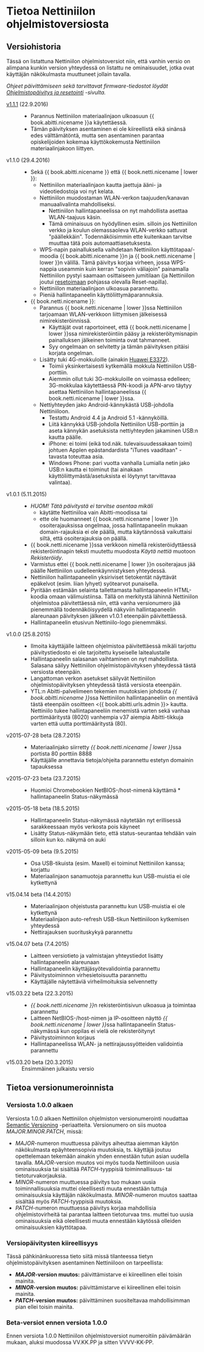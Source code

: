 # Tietoa Nettiniilon ohjelmistoversiosta


<!-- toc -->

## Versiohistoria

Tässä on listattuna Nettiniilon ohjelmistoversiot niin, että vanhin versio on alimpana kunkin version yhteydessä on listattu ne ominaisuudet, jotka ovat käyttäjän näkökulmasta muuttuneet jollain tavalla.

*Ohjeet päivittämiseen sekä tarvittavat firmware-tiedostot löydät [Ohjelmistopäivitys ja resetointi](/yllapitajalle/paivittaminen.html) -sivulta.*

<dl>
<dt><a href="/yllapitajalle/paivittaminen.html">v1.1.1</a> (22.9.2016)</dt>
<dd>
	<ul>
		<li>Parannus Nettiniilon materiaalinjaon ulkoasuun {{ book.abitti.nicename }}a käytettäessä.</li>
		<li>Tämän päivityksen asentaminen ei ole kiireellistä eikä sinänsä edes välttämätöntä, mutta sen asentaminen parantaa opiskelijoiden kokemaa käyttökokemusta Nettiniilon materiaalinjakoon liittyen.</li>
	</ul>
</dd>
<dt>v1.1.0 (29.4.2016)</dt>
<dd>
	<ul>
		<li>Sekä {{ book.abitti.nicename }} että {{ book.netti.nicename | lower }}:
			<ul>
				<li>Nettiniilon materiaalinjaon kautta jaettuja ääni- ja videotiedostoja voi nyt kelata.</li>
				<li>Nettiniilon muodostaman WLAN-verkon taajuuden/kanavan manuaalivalinta mahdolliseksi.
					<ul>
						<li>Nettiniilon hallintapaneelissa on nyt mahdollista asettaa WLAN-taajuus käsin.</li>
						<li>Tämä ominaisuus on hyödyllinen esim. silloin jos Nettiniilon verkko ja koulun olemassaoleva WLAN-verkko sattuvat "päällekkäin". Todennäköisimmin ette kuitenkaan tarvitse muuttaa tätä pois automaattiasetuksesta.</li>
					</ul>
				</li>
				<li>WPS-napin painalluksella vaihdetaan Nettiniilon käyttötapaa/-moodia {{ book.abitti.nicename }}n ja {{ book.netti.nicename | lower }}n välillä. Tämä päivitys korjaa virheen, jossa WPS-nappia useammin kuin kerran "sopivin väliajoin" painamalla Nettiniilon pystyi saamaan osittaiseen jumitilaan (ja Nettiniilon joutui <a href="/yllapitajalle/paivittaminen.html#nettiniilon-resetointi-eli-palauttaminen-tehdasasetuksiin">resetoimaan</a> pohjassa olevalla Reset-napilla).</li>
				<li>Nettiniilon materiaalinjaon ulkoasua parannettu.</li>
				<li>Pieniä hallintapaneelin käyttöliittymäparannuksia.</li>
			</ul>
		</li>
		<li>{{ book.netti.nicename }}:
			<ul>
				<li>Parannus {{ book.netti.nicename | lower }}ssa Nettiniilon tarjoamaan WLAN-verkkoon liittymisen jälkeisessä nimirekisteröinnissä.
					<ul>
						<li>Käyttäjät ovat raportoineet, että {{ book.netti.nicename | lower }}ssa nimirekisteröintiin pääsy ja rekisteröitymisnapin painalluksen jälkeinen toiminta ovat tahmanneet.</li>
						<li>Syy ongelmaan on selvitetty ja tämän päivityksen pitäisi korjata ongelman.</li>
					</ul>
				</li>
				<li>Lisätty tuki 4G-mokkuloille (ainakin <a href="https://www.google.com/search?q=huawei+e3372&amp;tbm=isch">Huawei E3372</a>).
					<ul>
						<li>Toimii yksinkertaisesti kytkemällä mokkula Nettiniilon USB-porttiin.</li>
						<li>Aiemmin ollut tuki 3G-mokkuloille on voimassa edelleen; 3G-mokkulaa käytettäessä PIN-koodi ja APN-arvo täytyy asettaa Nettiniilon hallintapaneelissa {{ book.netti.nicename | lower }}ssa.</li>
					</ul>
				</li>
				<li>Nettiyhteyden jako Android-kännykästä USB-johdolla Nettiniiloon.
					<ul>
						<li>Testattu Android 4.4 ja Android 5.1 -kännyköillä.</li>
						<li>Liitä kännykkä USB-johdolla Nettiniilon USB-porttiin ja aseta kännykän asetuksista nettiyhteyden jakaminen USB:n kautta päälle.</li>
						<li>iPhone: ei toimi (eikä tod.näk. tulevaisuudessakaan toimi) johtuen Applen epästandardista "iTunes vaaditaan" -tavasta toteuttaa asia.</li>
						<li>Windows Phone: pari vuotta vanhalla Lumialla netin jako USB:n kautta ei toiminut (tai ainakaan käyttöliittymästä/asetuksista ei löytynyt tarvittavaa valintaa).</li>
					</ul>
				</li>
			</ul>
		</li>
	</ul>
</dd>
<dt>v1.0.1 (5.11.2015)</dt>
<dd>
	<ul>
		<li><em>HUOM! Tätä päivitystä ei tarvitse asentaa mikäli</em>
			<ul>
				<li>käytätte Nettiniiloa vain Abitti-moodissa tai</li>
				<li>ette ole huomanneet {{ book.netti.nicename | lower }}n osoiterajauksissa ongelmaa, jossa hallintapaneelin mukaan domain-rajauksia ei ole päällä, mutta käytännössä vaikuttaisi siltä, että osoiterajauksia on päällä.</li>
			</ul>
		</li>
		<li>{{ book.netti.nicename }}ssa verkkoon nimellä rekisteröidyttäessä rekisteröintinapin teksti muutettu muodosta <em>Käytä nettiä</em> muotoon <em>Rekisteröidy</em>.</li>
		<li>Varmistus ettei {{ book.netti.nicename | lower }}n osoiterajaus jää päälle Nettiniilon uudelleenkäynnistyksen yhteydessä.</li>
		<li>Nettiniilon hallintapaneelin yksiriviset tietokentät näyttävät epäkelvot (esim. liian lyhyet) syötearvot punaisella.</li>
		<li>Pyritään estämään selainta tallettamasta hallintapaneelin HTML-koodia omaan välimuistiinsa. Tällä on merkitystä lähinnä Nettiniilon ohjelmistoa päivitettäessä niin, että vanha versionumero jää pienemmällä todennäköisyydellä näkyviin hallintapaneelin alareunaan päivityksen jälkeen v1.0.1 eteenpäin päivitettäessä.</li>
		<li>Hallintapaneelin etusivun Nettiniilo-logo pienemmäksi.</li>
	</ul>
</dd>
<dt>v1.0.0 (25.8.2015)</dt>
<dd>
	<ul>
		<li>Ilmoita käyttäjälle laitteen ohjelmistoa päivitettäessä mikäli tarjottu päivitystiedosto ei ole tarjoitettu kyseiselle laitealustalle</li>
		<li>Hallintapaneelin salasanan vaihtaminen on nyt mahdollista. Salasana säilyy Nettiniilon ohjelmistopäivityksen yhteydessä tästä versiosta eteenpäin.</li>
		<li>Langattoman verkon asetukset säilyvät Nettiniilon ohjelmistopäivityksen yhteydessä tästä versiosta eteenpäin.</li>
		<li>YTL:n Abitti-palvelimeen tekemien muutoksien johdosta <em>{{ book.abitti.nicename }}</em>ssa Nettiniilon hallintapaneeliin on mentävä tästä eteenpäin osoitteen <{{ book.abitti.urls.admin }}> kautta. Nettiniilo tukee hallintapaneeliin menemistä varten sekä vanhaa porttimääritystä (8020) vanhempia v37 aiempia Abitti-tikkuja varten että uutta porttimääritystä (80).</li>
	</ul>
</dd>
<dt>v2015-07-28 beta (28.7.2015)</dt>
<dd>
	<ul>
		<li>Materiaalinjako siirretty <em>{{ book.netti.nicename | lower }}</em>ssa portista 80 porttiin 8888</li>
		<li>Käyttäjälle annettavia tietoja/ohjeita parannettu estetyn domainin tapauksessa</li>
	</ul>
</dd>
<dt>v2015-07-23 beta (23.7.2015)</dt>
<dd>
	<ul>
		<li>Huomioi Chromebookien NetBIOS-/host-nimenä käyttämä * hallintapaneelin Status-näkymässä</li>
	</ul>
</dd>
<dt>v2015-05-18 beta (18.5.2015)</dt>
<dd>
	<ul>
		<li>Hallintapaneelin Status-näkymässä näytetään nyt erillisessä sarakkeessaan myös verkosta pois käyneet</li>
		<li>Lisätty Status-näkymään tieto, että status-seurantaa tehdään vain silloin kun ko. näkymä on auki</li>
	</ul>
</dd>
<dt>v2015-05-09 beta (9.5.2015)</dt>
<dd>
	<ul>
		<li>Osa USB-tikuista (esim. Maxell) ei toiminut Nettiniilon kanssa; korjattu</li>
		<li>Materiaalinjaon sanamuotoja parannettu kun USB-muistia ei ole kytkettynä</li>
	</ul>
</dd>
<dt>v15.04.14 beta (14.4.2015)</dt>
<dd>
	<ul>
		<li>Materiaalinjaon ohjeistusta parannettu kun USB-muistia ei ole kytkettynä</li>
		<li>Materiaalinjaon auto-refresh USB-tikun Nettiniiloon kytkemisen yhteydessä</li>
		<li>Nettirajauksen suorituskykyä parannettu</li>
	</ul>
</dd>
<dt>v15.04.07 beta (7.4.2015)</dt>
<dd>
	<ul>
		<li>Laitteen versiotieto ja valmistajan yhteystiedot lisätty hallintapaneelin alareunaan</li>
		<li>Hallintapaneelin käyttäjäsyötevalidointia parannettu</li>
		<li>Päivitystoiminnon virhesietoisuutta parannettu</li>
		<li>Käyttäjälle näytettäviä virheilmoituksia selvennetty</li>
	</ul>
</dd>
<dt>v15.03.22 beta (22.3.2015)</dt>
<dd>
	<ul>
		<li><em>{{ book.netti.nicename }}</em>n rekisteröintisivun ulkoasua ja toimintaa parannettu</li>
		<li>Laitteen NetBIOS-/host-nimen ja IP-osoitteen näyttö <em>{{ book.netti.nicename | lower }}</em>ssa hallintapaneelin Status-näkymässä kun oppilas ei vielä ole rekisteröitynyt</li>
		<li>Päivitystoiminnon korjaus</li>
		<li>Hallintapaneelissa WLAN- ja nettirajaussyötteiden validointia parannettu</li>
	</ul>
</dd>
<dt>v15.03.20 beta (20.3.2015)</dt>
<dd>Ensimmäinen julkaistu versio</dd>
</dl>

## Tietoa versionumeroinnista

### Versiosta 1.0.0 alkaen

Versiosta 1.0.0 alkaen Nettiniilon ohjelmiston versionumerointi noudattaa [Semantic Versioning](http://semver.org/) -periaatteita. Versionumero on siis muotoa *MAJOR*.*MINOR*.*PATCH*, missä:

- *MAJOR*-numeron muuttuessa päivitys aiheuttaa aiemman käytön näkökulmasta epäyhteensopivia muutoksia, ts. käyttäjä joutuu opettelemaan tekemään ainakin yhden ennestään tutun asian uudella tavalla. *MAJOR*-version muutos voi myös tuoda Nettiniiloon uusia ominaisuuksia tai sisältää *PATCH*-tyyppisiä toiminnallisuus- tai tietoturvakorjauksia.
- *MINOR*-numeron muuttuessa päivitys tuo mukaan uusia toiminnallisuuksia muttei oleellisesti muuta ennestään tuttuja ominaisuuksia käyttäjän näkökulmasta. *MINOR*-numeron muutos saattaa sisältää myös *PATCH*-tyyppisiä muutoksia.
- *PATCH*-numeron muuttuessa päivitys korjaa mahdollisia ohjelmistovirheitä tai parantaa laitteen tietoturvaa tms. muttei tuo uusia ominaisuuksia eikä oleellisesti muuta ennestään käytössä olleiden ominaisuuksien käyttötapaa.


### Versiopäivitysten kiireellisyys

Tässä pähkinänkuoressa tieto siitä missä tilanteessa tietyn ohjelmistopäivityksen asentaminen Nettiniiloon on tarpeellista:

- ***MAJOR*-version muutos:** päivittämistarve ei kiireellinen ellei toisin mainita.
- ***MINOR*-version muutos:** päivittämistarve ei kiireellinen ellei toisin mainita.
- ***PATCH*-version muutos:** päivittäminen suositeltavaa mahdollisimman pian ellei toisin mainita.


### Beta-versiot ennen versiota 1.0.0

Ennen versiota 1.0.0 Nettiniilon ohjelmistoversiot numeroitiin päivämäärän mukaan, aluksi muodossa VV.KK.PP ja sitten VVVV-KK-PP.